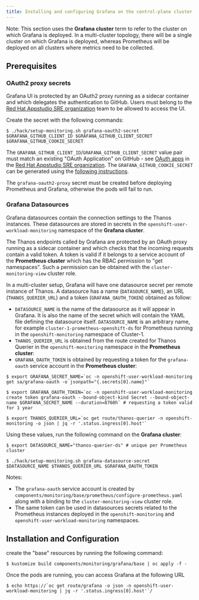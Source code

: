 ```yaml
---
title: Installing and configuring Grafana on the control-plane cluster
---
```


Note:
This section uses the **Grafana cluster** term to refer to the cluster on which Grafana is deployed. 
In a multi-cluster topology, there will be a single cluster on which Grafana is deployed, whereas Prometheus will be deployed on all clusters where metrics need to be collected.

## Prerequisites

### OAuth2 proxy secrets

Grafana UI is protected by an OAuth2 proxy running as a sidecar container and which delegates the authentication to GitHub. 
Users must belong to the [Red Hat Appstudio SRE organization](https://github.com/redhat-appstudio-sre) team to be allowed to access the UI.

Create the secret with the following commands:

```
$ ./hack/setup-monitoring.sh grafana-oauth2-secret $GRAFANA_GITHUB_CLIENT_ID $GRAFANA_GITHUB_CLIENT_SECRET $GRAFANA_GITHUB_COOKIE_SECRET    
```

The `GRAFANA_GITHUB_CLIENT_ID`/`GRAFANA_GITHUB_CLIENT_SECRET` value pair must match an existing "OAuth Application" on GitHub - see [OAuth apps](https://github.com/organizations/redhat-appstudio-sre/settings/applications) in the [Red Hat Appstudio SRE organization](https://github.com/organizations/redhat-appstudio-sre). 
The `GRAFANA_GITHUB_COOKIE_SECRET` can be generated using the [following instructions](https://oauth2-proxy.github.io/oauth2-proxy/docs/configuration/overview#generating-a-cookie-secret).


The `grafana-oauth2-proxy` secret must be created before deploying Prometheus and Grafana, otherwise the pods will fail to run.

### Grafana Datasources

Grafana datasources contain the connection settings to the Thanos instances. These datasources are stored in secrets in the `openshift-user-workload-monitoring` namespace of the **Grafana cluster**.

The Thanos endpoints called by Grafana are protected by an OAuth proxy running as a sidecar container and which checks that the incoming requests contain a valid token. A token is valid if it belongs to a service account of the **Prometheus cluster** which has the RBAC permission to "get namespaces". Such a permission can be obtained with the `cluster-monitoring-view` cluster role.

In a multi-cluster setup, Grafana will have one datasource secret per remote instance of Thanos. 
A datasource has a name (`DATASOURCE_NAME`), an URL (`THANOS_QUERIER_URL`) and a token (`GRAFANA_OAUTH_TOKEN`) obtained as follow:

- `DATASOURCE_NAME` is the name of the datasource as it will appear in Grafana. It is also the name of the secret which will contain the YAML file defining the datasource itself.
`DATASOURCE_NAME` is an arbitrary name, for example `cluster-1-prometheus-openshift-ds` for Prometheus running in the `openshift-monitoring` namespace of Cluster-1.
- `THANOS_QUERIER_URL` is obtained from the route created for Thanos Querier in the `openshift-monitoring` namespace in the **Prometheus cluster**:
- `GRAFANA_OAUTH_TOKEN` is obtained by requesting a token for the `grafana-oauth` service account in the **Prometheus cluster**:

```
$ export GRAFANA_SECRET_NAME=`oc -n openshift-user-workload-monitoring get sa/grafana-oauth -o jsonpath="{.secrets[0].name}"`

$ export GRAFANA_OAUTH_TOKEN=`oc -n openshift-user-workload-monitoring create token grafana-oauth --bound-object-kind Secret --bound-object-name $GRAFANA_SECRET_NAME --duration=8760h` # requesting a token valid for 1 year

$ export THANOS_QUERIER_URL=`oc get route/thanos-querier -n openshift-monitoring -o json | jq -r '.status.ingress[0].host'`
```

Using these values, run the following command on the **Grafana cluster**:

```
$ export DATASOURCE_NAME="thanos-querier-ds" # unique per Prometheus cluster

$ ./hack/setup-monitoring.sh grafana-datasource-secret $DATASOURCE_NAME $THANOS_QUERIER_URL $GRAFANA_OAUTH_TOKEN
```

Notes: 
- The `grafana-oauth` service account is created by `components/monitoring/base/prometheus/configure-prometheus.yaml` along with a binding to the `cluster-monitoring-view` cluster role. 
- The same token can be used in datasources secrets related to the Prometheus instances deployed in the `openshift-monitoring` and `openshift-user-workload-monitoring` namespaces.

## Installation and Configuration

create the "base" resources by running the following command:

```
$ kustomize build components/monitoring/grafana/base | oc apply -f -   
```

Once the pods are running, you can access Grafana at the following URL

```
$ echo https://`oc get route/grafana -o json -n openshift-user-workload-monitoring | jq -r '.status.ingress[0].host'`/
```